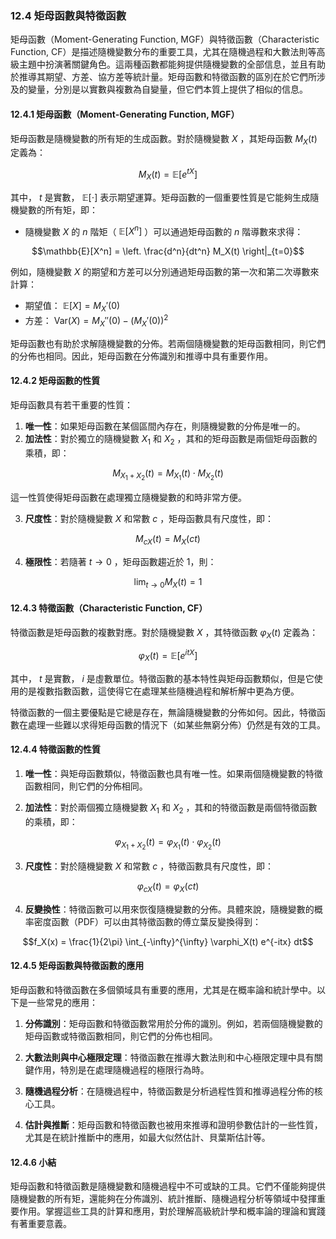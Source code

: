 ### 12.4 矩母函數與特徵函數

矩母函數（Moment-Generating Function, MGF）與特徵函數（Characteristic Function, CF）是描述隨機變數分布的重要工具，尤其在隨機過程和大數法則等高級主題中扮演著關鍵角色。這兩種函數都能夠提供隨機變數的全部信息，並且有助於推導其期望、方差、協方差等統計量。矩母函數和特徵函數的區別在於它們所涉及的變量，分別是以實數與複數為自變量，但它們本質上提供了相似的信息。

#### 12.4.1 矩母函數（Moment-Generating Function, MGF）

矩母函數是隨機變數的所有矩的生成函數。對於隨機變數  $`X`$ ，其矩母函數  $`M_X(t)`$  定義為：


```math
M_X(t) = \mathbb{E}[e^{tX}]
```


其中， $`t`$  是實數， $`\mathbb{E}[\cdot]`$  表示期望運算。矩母函數的一個重要性質是它能夠生成隨機變數的所有矩，即：

- 隨機變數  $`X`$  的  $`n`$  階矩（ $`\mathbb{E}[X^n]`$ ）可以通過矩母函數的  $`n`$  階導數來求得：


```math
\mathbb{E}[X^n] = \left. \frac{d^n}{dt^n} M_X(t) \right|_{t=0}
```


例如，隨機變數  $`X`$  的期望和方差可以分別通過矩母函數的第一次和第二次導數來計算：

- 期望值： $`\mathbb{E}[X] = M_X'(0)`$ 
- 方差： $`\text{Var}(X) = M_X''(0) - (M_X'(0))^2`$ 

矩母函數也有助於求解隨機變數的分佈。若兩個隨機變數的矩母函數相同，則它們的分佈也相同。因此，矩母函數在分佈識別和推導中具有重要作用。

#### 12.4.2 矩母函數的性質

矩母函數具有若干重要的性質：

1. **唯一性**：如果矩母函數在某個區間內存在，則隨機變數的分佈是唯一的。
2. **加法性**：對於獨立的隨機變數  $`X_1`$  和  $`X_2`$ ，其和的矩母函數是兩個矩母函數的乘積，即：


```math
M_{X_1 + X_2}(t) = M_{X_1}(t) \cdot M_{X_2}(t)
```


這一性質使得矩母函數在處理獨立隨機變數的和時非常方便。

3. **尺度性**：對於隨機變數  $`X`$  和常數  $`c`$ ，矩母函數具有尺度性，即：


```math
M_{cX}(t) = M_X(ct)
```


4. **極限性**：若隨著  $`t \to 0`$ ，矩母函數趨近於 1，則：


```math
\lim_{t \to 0} M_X(t) = 1
```


#### 12.4.3 特徵函數（Characteristic Function, CF）

特徵函數是矩母函數的複數對應。對於隨機變數  $`X`$ ，其特徵函數  $`\varphi_X(t)`$  定義為：


```math
\varphi_X(t) = \mathbb{E}[e^{itX}]
```


其中， $`t`$  是實數， $`i`$  是虛數單位。特徵函數的基本特性與矩母函數類似，但是它使用的是複數指數函數，這使得它在處理某些隨機過程和解析解中更為方便。

特徵函數的一個主要優點是它總是存在，無論隨機變數的分佈如何。因此，特徵函數在處理一些難以求得矩母函數的情況下（如某些無窮分佈）仍然是有效的工具。

#### 12.4.4 特徵函數的性質

1. **唯一性**：與矩母函數類似，特徵函數也具有唯一性。如果兩個隨機變數的特徵函數相同，則它們的分佈相同。
   
2. **加法性**：對於兩個獨立隨機變數  $`X_1`$  和  $`X_2`$ ，其和的特徵函數是兩個特徵函數的乘積，即：


```math
\varphi_{X_1 + X_2}(t) = \varphi_{X_1}(t) \cdot \varphi_{X_2}(t)
```


3. **尺度性**：對於隨機變數  $`X`$  和常數  $`c`$ ，特徵函數具有尺度性，即：


```math
\varphi_{cX}(t) = \varphi_X(ct)
```


4. **反變換性**：特徵函數可以用來恢復隨機變數的分佈。具體來說，隨機變數的概率密度函數（PDF）可以由其特徵函數的傅立葉反變換得到：


```math
f_X(x) = \frac{1}{2\pi} \int_{-\infty}^{\infty} \varphi_X(t) e^{-itx} dt
```


#### 12.4.5 矩母函數與特徵函數的應用

矩母函數和特徵函數在多個領域具有重要的應用，尤其是在概率論和統計學中。以下是一些常見的應用：

1. **分佈識別**：矩母函數和特徵函數常用於分佈的識別。例如，若兩個隨機變數的矩母函數或特徵函數相同，則它們的分佈也相同。
   
2. **大數法則與中心極限定理**：特徵函數在推導大數法則和中心極限定理中具有關鍵作用，特別是在處理隨機過程的極限行為時。

3. **隨機過程分析**：在隨機過程中，特徵函數是分析過程性質和推導過程分佈的核心工具。

4. **估計與推斷**：矩母函數和特徵函數也被用來推導和證明參數估計的一些性質，尤其是在統計推斷中的應用，如最大似然估計、貝葉斯估計等。

#### 12.4.6 小結

矩母函數和特徵函數是隨機變數和隨機過程中不可或缺的工具。它們不僅能夠提供隨機變數的所有矩，還能夠在分佈識別、統計推斷、隨機過程分析等領域中發揮重要作用。掌握這些工具的計算和應用，對於理解高級統計學和概率論的理論和實踐有著重要意義。